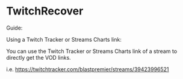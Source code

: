 # TwitchRecover

Guide: 

Using a Twitch Tracker or Streams Charts link: 

You can use the Twitch Tracker or Streams Charts link of a stream to directly get the VOD links. 

i.e. https://twitchtracker.com/blastpremier/streams/39423996521
